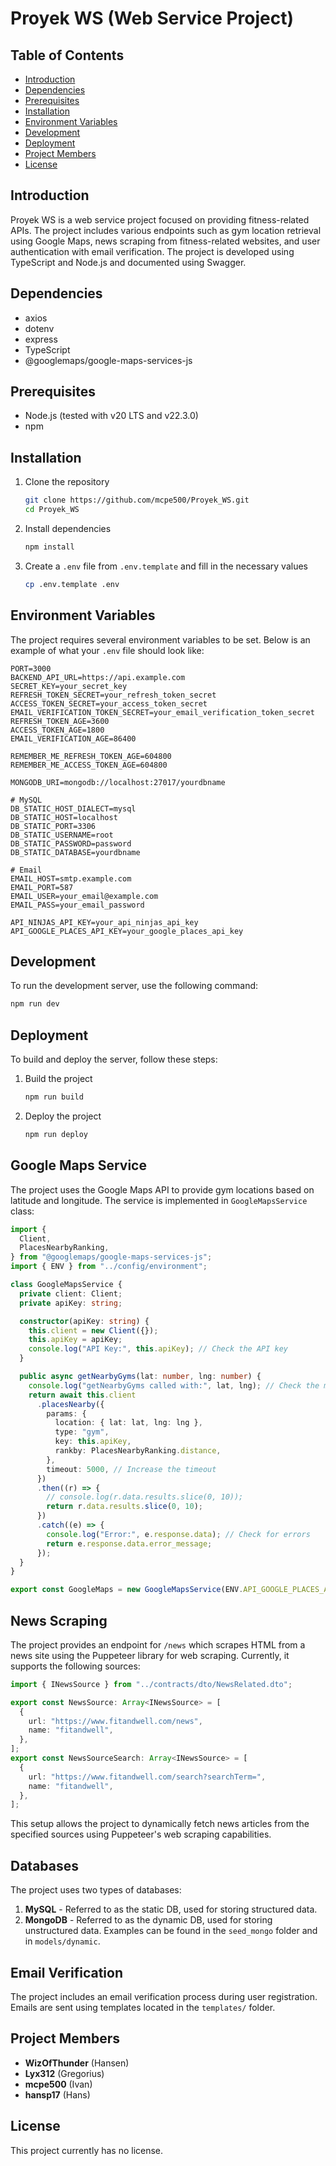 # Proyek WS (Web Service Project)

## Table of Contents

- [Introduction](#introduction)
- [Dependencies](#dependencies)
- [Prerequisites](#prerequisites)
- [Installation](#installation)
- [Environment Variables](#environment-variables)
- [Development](#development)
- [Deployment](#deployment)
- [Project Members](#project-members)
- [License](#license)

## Introduction

Proyek WS is a web service project focused on providing fitness-related APIs. The project includes various endpoints such as gym location retrieval using Google Maps, news scraping from fitness-related websites, and user authentication with email verification. The project is developed using TypeScript and Node.js and documented using Swagger.

## Dependencies

- axios
- dotenv
- express
- TypeScript
- @googlemaps/google-maps-services-js

## Prerequisites

- Node.js (tested with v20 LTS and v22.3.0)
- npm

## Installation

1. Clone the repository

    ```sh
    git clone https://github.com/mcpe500/Proyek_WS.git
    cd Proyek_WS
    ```

2. Install dependencies

    ```sh
    npm install
    ```

3. Create a `.env` file from `.env.template` and fill in the necessary values

    ```sh
    cp .env.template .env
    ```

## Environment Variables

The project requires several environment variables to be set. Below is an example of what your `.env` file should look like:

```env
PORT=3000
BACKEND_API_URL=https://api.example.com
SECRET_KEY=your_secret_key
REFRESH_TOKEN_SECRET=your_refresh_token_secret
ACCESS_TOKEN_SECRET=your_access_token_secret
EMAIL_VERIFICATION_TOKEN_SECRET=your_email_verification_token_secret
REFRESH_TOKEN_AGE=3600
ACCESS_TOKEN_AGE=1800
EMAIL_VERIFICATION_AGE=86400

REMEMBER_ME_REFRESH_TOKEN_AGE=604800
REMEMBER_ME_ACCESS_TOKEN_AGE=604800

MONGODB_URI=mongodb://localhost:27017/yourdbname

# MySQL
DB_STATIC_HOST_DIALECT=mysql
DB_STATIC_HOST=localhost
DB_STATIC_PORT=3306
DB_STATIC_USERNAME=root
DB_STATIC_PASSWORD=password
DB_STATIC_DATABASE=yourdbname

# Email
EMAIL_HOST=smtp.example.com
EMAIL_PORT=587
EMAIL_USER=your_email@example.com
EMAIL_PASS=your_email_password

API_NINJAS_API_KEY=your_api_ninjas_api_key
API_GOOGLE_PLACES_API_KEY=your_google_places_api_key
```

## Development

To run the development server, use the following command:

```sh
npm run dev
```

## Deployment

To build and deploy the server, follow these steps:

1. Build the project

    ```sh
    npm run build
    ```

2. Deploy the project

    ```sh
    npm run deploy
    ```

## Google Maps Service

The project uses the Google Maps API to provide gym locations based on latitude and longitude. The service is implemented in `GoogleMapsService` class:

```typescript
import {
  Client,
  PlacesNearbyRanking,
} from "@googlemaps/google-maps-services-js";
import { ENV } from "../config/environment";

class GoogleMapsService {
  private client: Client;
  private apiKey: string;

  constructor(apiKey: string) {
    this.client = new Client({});
    this.apiKey = apiKey;
    console.log("API Key:", this.apiKey); // Check the API key
  }

  public async getNearbyGyms(lat: number, lng: number) {
    console.log("getNearbyGyms called with:", lat, lng); // Check the method call
    return await this.client
      .placesNearby({
        params: {
          location: { lat: lat, lng: lng },
          type: "gym",
          key: this.apiKey,
          rankby: PlacesNearbyRanking.distance,
        },
        timeout: 5000, // Increase the timeout
      })
      .then((r) => {
        // console.log(r.data.results.slice(0, 10));
        return r.data.results.slice(0, 10);
      })
      .catch((e) => {
        console.log("Error:", e.response.data); // Check for errors
        return e.response.data.error_message;
      });
  }
}

export const GoogleMaps = new GoogleMapsService(ENV.API_GOOGLE_PLACES_API_KEY);
```

## News Scraping

The project provides an endpoint for `/news` which scrapes HTML from a news site using the Puppeteer library for web scraping. Currently, it supports the following sources:

```typescript
import { INewsSource } from "../contracts/dto/NewsRelated.dto";

export const NewsSource: Array<INewsSource> = [
  {
    url: "https://www.fitandwell.com/news",
    name: "fitandwell",
  },
];
export const NewsSourceSearch: Array<INewsSource> = [
  {
    url: "https://www.fitandwell.com/search?searchTerm=",
    name: "fitandwell",
  },
];
```
This setup allows the project to dynamically fetch news articles from the specified sources using Puppeteer's web scraping capabilities.

## Databases

The project uses two types of databases:

1. **MySQL** - Referred to as the static DB, used for storing structured data.
2. **MongoDB** - Referred to as the dynamic DB, used for storing unstructured data. Examples can be found in the `seed_mongo` folder and in `models/dynamic`.

## Email Verification

The project includes an email verification process during user registration. Emails are sent using templates located in the `templates/` folder.

## Project Members

- **WizOfThunder** (Hansen)
- **Lyx312** (Gregorius)
- **mcpe500** (Ivan)
- **hansp17** (Hans)

## License

This project currently has no license.